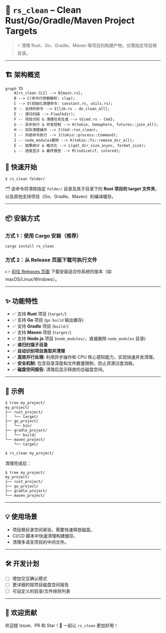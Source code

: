 # 🧹 `rs_clean` – Clean Rust/Go/Gradle/Maven Project Targets

> ⚡ 清理 Rust、Go、Gradle、Maven 等项目的构建产物，仅需指定项目根目录。

---

## 🏗️ 架构概览

```mermaid
graph TD
    A[rs_clean CLI] --> B{main.rs};
    B --> C(命令行参数解析: clap);
    C --> D(初始化清理命令: constant.rs, utils.rs);
    D -- 支持的命令 --> E[lib.rs - do_clean_all];
    E -- 递归扫描 --> F(walkdir);
    F -- 项目识别 & 清理任务生成 --> G{cmd.rs - Cmd};
    G -- 异步执行 & 并发控制 --> H(tokio, Semaphore, futures::join_all);
    H -- 实际清理操作 --> I(Cmd::run_clean);
    I -- 外部命令执行 --> J(tokio::process::Command);
    I -- node_modules删除 --> K(tokio::fs::remove_dir_all);
    E -- 结果统计 & 格式化 --> L(get_dir_size_async, format_size);
    L -- 进度显示 & 最终报告 --> M(indicatif, colored);
```

## 🚀 快速开始

```bash
$ rs_clean folder/
```

🗂 该命令将清除指定 `folder/` 目录及其子目录下的 **Rust 项目的 target 文件夹**，以及其他支持项目（Go、Gradle、Maven）的编译缓存。

---

## 📦 安装方式

### 方式 1：使用 Cargo 安装（推荐）

```bash
cargo install rs_clean
```

### 方式 2：从 Release 页面下载可执行文件

👉 [前往 Releases 页面](https://github.com/pwh-pwh/rs_clean/releases) 下载安装适合你系统的版本（如 macOS/Linux/Windows）。

---

## ✨ 功能特性

* ✅ 支持 **Rust** 项目 (`target/`)
* ✅ 支持 **Go** 项目 (`go build` 输出缓存)
* ✅ 支持 **Gradle** 项目 (`build/`)
* ✅ 支持 **Maven** 项目 (`target/`)
* ✅ 支持 **Node.js** 项目 (`node_modules/`，直接删除 `node_modules` 目录)
* ✅ **递归扫描子目录**
* ✅ **自动识别项目类型并清理**
* ✅ **高效并行处理:** 利用异步操作和 CPU 核心感知能力，实现快速并发清理。
* ✅ **安全机制:** 包含目录深度和文件数量限制，防止资源过度消耗。
* ✅ **磁盘空间报告:** 清理后显示释放的总磁盘空间。

---

## 📂 示例

```bash
$ tree my_project/
my_project/
├── rust_project/
│   └── target/
├── go_project/
│   └── bin/
├── gradle_project/
│   └── build/
└── maven_project/
    └── target/
```

```bash
$ rs_clean my_project/
```

清理完成后：

```bash
$ tree my_project/
my_project/
├── rust_project/
├── go_project/
├── gradle_project/
└── maven_project/
```

---

## 💡 使用场景

* 项目根目录空间紧张，需要快速释放磁盘。
* CI/CD 脚本中快速清理构建缓存。
* 清理多语言项目的中间文件。

---

## 🛠️ 开发计划

* [ ] 增加交互确认模式
* [ ] 更详细的按项目磁盘空间报告
* [ ] 可自定义的目录/文件排除列表

---

## 🤝 欢迎贡献

欢迎提 Issue、PR 和 Star！🧡
一起让 `rs_clean` 更加好用！
